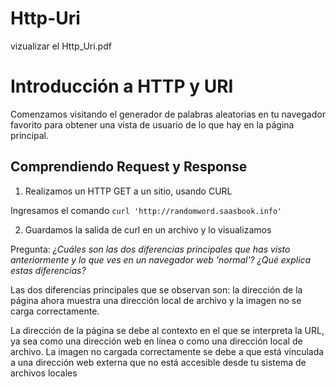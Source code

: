 # Http-Uri
vizualizar el Http_Uri.pdf

# Introducción a HTTP y URI
Comenzamos visitando el generador de palabras aleatorias en tu navegador favorito para obtener una vista de usuario de lo que hay en la página principal.

## Comprendiendo Request y Response
1. Realizamos un HTTP GET a un sitio, usando CURL

Ingresamos el comando ``` curl 'http://randomword.saasbook.info' ```

2. Guardamos la salida de curl en un archivo y lo visualizamos

Pregunta: _¿Cuáles son las dos diferencias principales que has visto anteriormente y lo que ves en
un navegador web 'normal'? ¿Qué explica estas diferencias?_

Las dos diferencias principales que se observan son: la dirección de la página ahora muestra una
dirección local de archivo y la imagen no se carga correctamente.

La dirección de la página se debe al contexto en el que se interpreta la URL, ya sea como una
dirección web en línea o como una dirección local de archivo. La imagen no cargada
correctamente se debe a que está vinculada a una dirección web externa que no está accesible desde tu sistema de archivos locales
